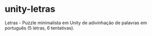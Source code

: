 # unity-letras
Letras - Puzzle minimalista em Unity de adivinhação de palavras em português (5 letras, 6 tentativas).
